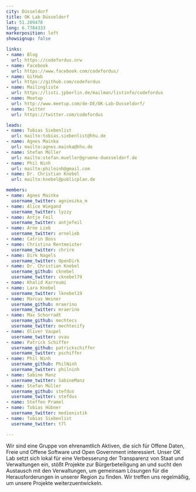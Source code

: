 ```yaml
---
city: Düsseldorf
title: OK Lab Düsseldorf
lat: 51.209478
long: 6.7784333
markerposition: left
showsignup: false

links:
- name: Blog
  url: https://codefordus.nrw
- name: Facebook
  url: https://www.facebook.com/codefordus/
- name: GitHub
  url: https://github.com/codefordus
- name: Mailingliste
  url: https://listi.jpberlin.de/mailman/listinfo/codefordus
- name: Meetup
  url: http://www.meetup.com/de-DE/OK-Lab-Dusseldorf/
- name: Twitter
  url: https://twitter.com/codefordus

leads:
- name: Tobias Siebenlist
  url: mailto:tobias.siebenlist@hhu.de
- name: Agnes Mainka
  url: mailto:agnes.mainka@hhu.de
- name: Stefan Müller
  url: mailto:stefan.mueller@gruene-duesseldorf.de
- name: Phil Ninh
  url: mailto:philninh@gmail.com
- name: Dr. Christian Knebel
  url: mailto:knebel@publicplan.de

members:
- name: Agnes Mainka
  username_twitter: agnieszka_m
- name: Alice Wiegand
  username_twitter: lyzzy
- name: Antje Feil
  username_twitter: antjefeil
- name: Arne Lieb
  username_twitter: arnelieb
- name: Catrin Boss
- name: Christina Rentmeister
  username_twitter: chrire
- name: Dirk Nagels
  username_twitter: OpenDirk
- name: Dr. Christian Knebel
  username_github: cknebel
  username_twitter: cknebel79
- name: Khalid Karroumi
- name: Lara Knebel
  username_twitter: lknebel19
- name: Marcus Weiner
  username_github: mraerino
  username_twitter: mraerino
- name: Max Schorradt
  username_github: mechtecs
  username_twitter: mechtecify
- name: Oliver Vaupel
  username_twitter: ovau
- name: Patrick Schiffer
  username_github: patrickschiffer
  username_twitter: pschiffer
- name: Phil Ninh
  username_github: PhilNinh
  username_twitter: philninh
- name: Sabine Manz
  username_twitter: SabineManz
- name: Stefan Müller
  username_github: stefdus
  username_twitter: stefdus
- name: Steffen Pramel
- name: Tobias Hübner
  username_twitter: medienistik
- name: Tobias Siebenlist
  username_twitter: t7l

---
```


Wir sind eine Gruppe von ehrenamtlich Aktiven, die sich für Offene Daten, Freie und Offene Software und Open Government interessiert. Unser OK Lab setzt sich lokal für eine Verbesserung der Transparenz von Staat und Verwaltungen ein, stößt Projekte zur Bürgerbeteiligung an und sucht den Austausch mit den Verwaltungen, um gemeinsam Lösungen für die Herausforderungen in unserer Region zu finden. Wir treffen uns regelmäßig, um unsere Projekte weiterzuentwickeln.
